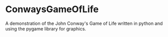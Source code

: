 # ConwaysGameOfLife
A demonstration of the John Conway's Game of Life written in python and using the pygame library for graphics.
